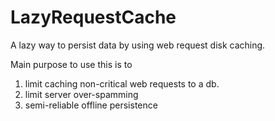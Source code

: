 # LazyRequestCache
A lazy way to persist data by using web request disk caching.

Main purpose to use this is to 
1) limit caching non-critical web requests to a db.
2) limit server over-spamming
3) semi-reliable offline persistence
